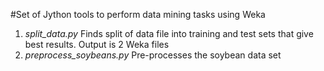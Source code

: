 #Set of Jython tools to perform data mining tasks using Weka

1. *split_data.py*  Finds split of data file into training and test sets that give best results. Output is 2 Weka files
2. *preprocess_soybeans.py* Pre-processes the soybean data set
